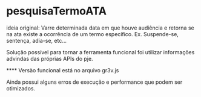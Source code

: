 # pesquisaTermoATA
ideia original: Varre determinada data em que houve audiência e retorna se na ata existe a ocorrência de um termo específico. Ex. Suspende-se, sentença, adia-se, etc...

Solução possível para tornar a ferramenta funcional foi utilizar informações advindas das próprias APIs do pje.

****  Versào funcional está no arquivo gr3v.js

Ainda possui alguns erros de execução e performance que podem ser otimizados.
